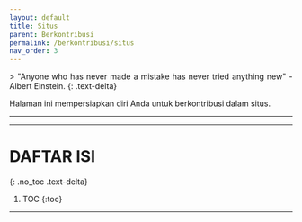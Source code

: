 ```yaml
---
layout: default
title: Situs
parent: Berkontribusi
permalink: /berkontribusi/situs
nav_order: 3
---
```


<div align="justify" markdown="1">
> "Anyone who has never made a mistake has never tried anything new" - Albert Einstein.
{: .text-delta}
</div>

Halaman ini mempersiapkan diri Anda untuk berkontribusi dalam situs.

---



---

# DAFTAR ISI
{: .no_toc .text-delta}

1. TOC
{:toc}

---